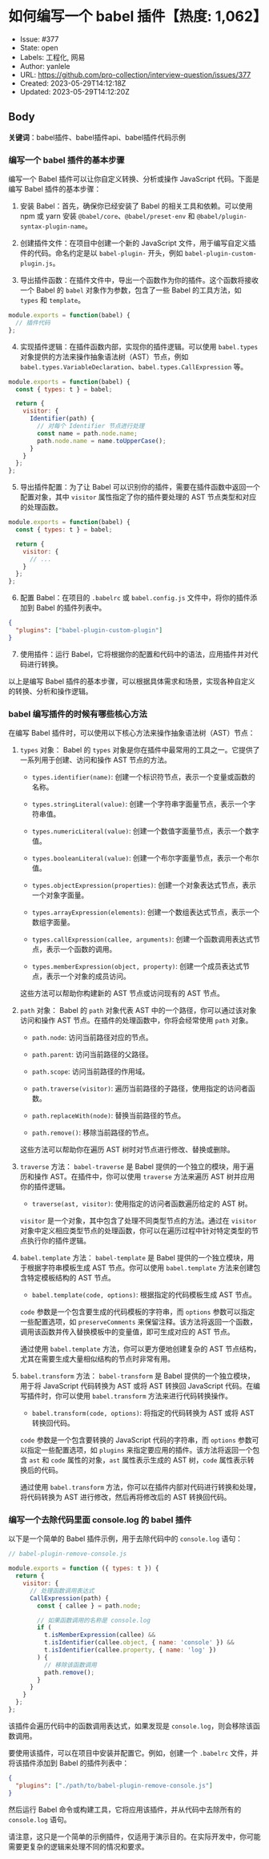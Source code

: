 # 如何编写一个 babel 插件【热度: 1,062】

- Issue: #377
- State: open
- Labels: 工程化, 网易
- Author: yanlele
- URL: https://github.com/pro-collection/interview-question/issues/377
- Created: 2023-05-29T14:12:18Z
- Updated: 2023-05-29T14:12:20Z

## Body

**关键词**：babel插件、babel插件api、babel插件代码示例

### 编写一个 babel 插件的基本步骤

编写一个 Babel 插件可以让你自定义转换、分析或操作 JavaScript 代码。下面是编写 Babel 插件的基本步骤：

1. 安装 Babel：首先，确保你已经安装了 Babel 的相关工具和依赖。可以使用 npm 或 yarn 安装 `@babel/core`、`@babel/preset-env` 和 `@babel/plugin-syntax-plugin-name`。

2. 创建插件文件：在项目中创建一个新的 JavaScript 文件，用于编写自定义插件的代码。命名约定是以 `babel-plugin-` 开头，例如 `babel-plugin-custom-plugin.js`。

3. 导出插件函数：在插件文件中，导出一个函数作为你的插件。这个函数将接收一个 Babel 的 `babel` 对象作为参数，包含了一些 Babel 的工具方法，如 `types` 和 `template`。

```javascript
module.exports = function(babel) {
  // 插件代码
};
```

4. 实现插件逻辑：在插件函数内部，实现你的插件逻辑。可以使用 `babel.types` 对象提供的方法来操作抽象语法树（AST）节点，例如 `babel.types.VariableDeclaration`、`babel.types.CallExpression` 等。

```javascript
module.exports = function(babel) {
  const { types: t } = babel;

  return {
    visitor: {
      Identifier(path) {
        // 对每个 Identifier 节点进行处理
        const name = path.node.name;
        path.node.name = name.toUpperCase();
      }
    }
  };
};
```

5. 导出插件配置：为了让 Babel 可以识别你的插件，需要在插件函数中返回一个配置对象，其中 `visitor` 属性指定了你的插件要处理的 AST 节点类型和对应的处理函数。

```javascript
module.exports = function(babel) {
  const { types: t } = babel;

  return {
    visitor: {
      // ...
    }
  };
};
```

6. 配置 Babel：在项目的 `.babelrc` 或 `babel.config.js` 文件中，将你的插件添加到 Babel 的插件列表中。

```json
{
  "plugins": ["babel-plugin-custom-plugin"]
}
```

7. 使用插件：运行 Babel，它将根据你的配置和代码中的语法，应用插件并对代码进行转换。

以上是编写 Babel 插件的基本步骤，可以根据具体需求和场景，实现各种自定义的转换、分析和操作逻辑。


### babel 编写插件的时候有哪些核心方法

在编写 Babel 插件时，可以使用以下核心方法来操作抽象语法树（AST）节点：

1. `types` 对象： Babel 的 `types` 对象是你在插件中最常用的工具之一。它提供了一系列用于创建、访问和操作 AST 节点的方法。

    * `types.identifier(name)`: 创建一个标识符节点，表示一个变量或函数的名称。

    * `types.stringLiteral(value)`: 创建一个字符串字面量节点，表示一个字符串值。

    * `types.numericLiteral(value)`: 创建一个数值字面量节点，表示一个数字值。

    * `types.booleanLiteral(value)`: 创建一个布尔字面量节点，表示一个布尔值。

    * `types.objectExpression(properties)`: 创建一个对象表达式节点，表示一个对象字面量。

    * `types.arrayExpression(elements)`: 创建一个数组表达式节点，表示一个数组字面量。

    * `types.callExpression(callee, arguments)`: 创建一个函数调用表达式节点，表示一个函数的调用。

    * `types.memberExpression(object, property)`: 创建一个成员表达式节点，表示一个对象的成员访问。

   这些方法可以帮助你构建新的 AST 节点或访问现有的 AST 节点。

2. `path` 对象： Babel 的 `path` 对象代表 AST 中的一个路径，你可以通过该对象访问和操作 AST 节点。在插件的处理函数中，你将会经常使用 `path` 对象。

    * `path.node`: 访问当前路径对应的节点。

    * `path.parent`: 访问当前路径的父路径。

    * `path.scope`: 访问当前路径的作用域。

    * `path.traverse(visitor)`: 遍历当前路径的子路径，使用指定的访问者函数。

    * `path.replaceWith(node)`: 替换当前路径的节点。

    * `path.remove()`: 移除当前路径的节点。

   这些方法可以帮助你在遍历 AST 树时对节点进行修改、替换或删除。

3. `traverse` 方法： `babel-traverse` 是 Babel 提供的一个独立的模块，用于遍历和操作 AST。在插件中，你可以使用 `traverse` 方法来遍历 AST 树并应用你的插件逻辑。

    * `traverse(ast, visitor)`: 使用指定的访问者函数遍历给定的 AST 树。

   `visitor` 是一个对象，其中包含了处理不同类型节点的方法。通过在 `visitor` 对象中定义相应类型节点的处理函数，你可以在遍历过程中针对特定类型的节点执行你的插件逻辑。

4. `babel.template` 方法： `babel-template` 是 Babel 提供的一个独立模块，用于根据字符串模板生成 AST 节点。你可以使用 `babel.template` 方法来创建包含特定模板结构的 AST 节点。

    * `babel.template(code, options)`: 根据指定的代码模板生成 AST 节点。

   `code` 参数是一个包含要生成的代码模板的字符串，而 `options` 参数可以指定一些配置选项，如 `preserveComments` 来保留注释。该方法将返回一个函数，调用该函数并传入替换模板中的变量值，即可生成对应的 AST 节点。

   通过使用 `babel.template` 方法，你可以更方便地创建复杂的 AST 节点结构，尤其在需要生成大量相似结构的节点时非常有用。

5. `babel.transform` 方法： `babel-transform` 是 Babel 提供的一个独立模块，用于将 JavaScript 代码转换为 AST 或将 AST 转换回 JavaScript 代码。在编写插件时，你可以使用 `babel.transform` 方法来进行代码转换操作。

    * `babel.transform(code, options)`: 将指定的代码转换为 AST 或将 AST 转换回代码。

   `code` 参数是一个包含要转换的 JavaScript 代码的字符串，而 `options` 参数可以指定一些配置选项，如 `plugins` 来指定要应用的插件。该方法将返回一个包含 `ast` 和 `code` 属性的对象，`ast` 属性表示生成的 AST 树，`code` 属性表示转换后的代码。

   通过使用 `babel.transform` 方法，你可以在插件内部对代码进行转换和处理，将代码转换为 AST 进行修改，然后再将修改后的 AST 转换回代码。


### 编写一个去除代码里面 console.log 的 babel 插件

以下是一个简单的 Babel 插件示例，用于去除代码中的 `console.log` 语句：

```javascript
// babel-plugin-remove-console.js

module.exports = function ({ types: t }) {
  return {
    visitor: {
      // 处理函数调用表达式
      CallExpression(path) {
        const { callee } = path.node;

        // 如果函数调用的名称是 console.log
        if (
          t.isMemberExpression(callee) &&
          t.isIdentifier(callee.object, { name: 'console' }) &&
          t.isIdentifier(callee.property, { name: 'log' })
        ) {
          // 移除该函数调用
          path.remove();
        }
      }
    }
  };
};
```

该插件会遍历代码中的函数调用表达式，如果发现是 `console.log`，则会移除该函数调用。

要使用该插件，可以在项目中安装并配置它。例如，创建一个 `.babelrc` 文件，并将该插件添加到 Babel 的插件列表中：

```json
{
  "plugins": ["./path/to/babel-plugin-remove-console.js"]
}
```

然后运行 Babel 命令或构建工具，它将应用该插件，并从代码中去除所有的 `console.log` 语句。

请注意，这只是一个简单的示例插件，仅适用于演示目的。在实际开发中，你可能需要更复杂的逻辑来处理不同的情况和要求。





